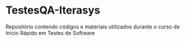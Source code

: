 # TestesQA-Iterasys
Repositório contendo códigos e materiais utilizados durante o curso de Início Rápido em Testes de Software
